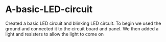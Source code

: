 # A-basic-LED-circuit
Created a basic LED circuit and blinking LED circuit. To begin we used the ground and connected it to the circuit board and panel. We then added a light and resisters to allow the light to come on
